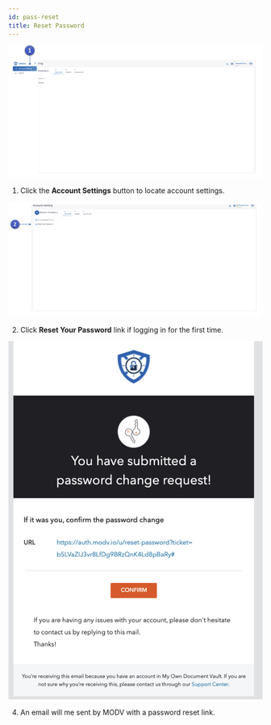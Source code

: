 ```yaml
---
id: pass-reset
title: Reset Password
---
```


![sign-in](../../static/img/pass-reset-1.png)

1. Click the **Account Settings** button to locate account settings.

![sign-in](../../static/img/pass-reset-2.png)

2. Click **Reset Your Password** link if logging in for the first time.

![sign-in](../../static/img/pass-reset-3.png)

4. An email will me sent by MODV with a password reset link.

